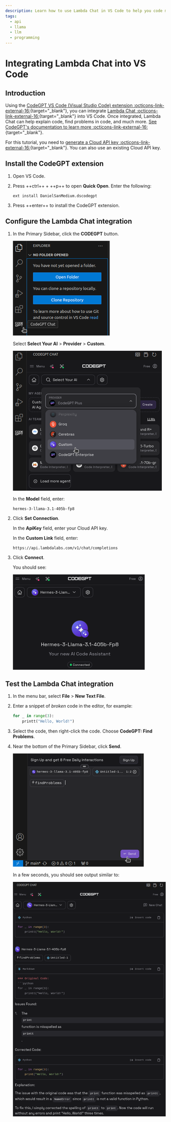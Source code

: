 ```yaml
---
description: Learn how to use Lambda Chat in VS Code to help you code more efficiently.
tags:
  - api
  - llama
  - llm
  - programming
---
```


# Integrating Lambda Chat into VS Code

## Introduction

Using the
[CodeGPT VS Code (Visual Studio Code) extension :octicons-link-external-16:](https://marketplace.visualstudio.com/items?itemName=DanielSanMedium.dscodegpt){target="_blank"},
you can integrate
[Lambda Chat :octicons-link-external-16:](https://lambda.chat/chatui/){target="_blank"}
into VS Code. Once integrated, Lambda Chat can help explain code, find problems
in code, and much more.
[See CodeGPT's documentation to learn more :octicons-link-external-16:](https://docs.codegpt.co/docs/intro){target="_blank"}.

For this tutorial, you need to
[generate a Cloud API key :octicons-link-external-16:](https://cloud.lambdalabs.com/api-keys){target="_blank"}.
You can also use an existing Cloud API key.

## Install the CodeGPT extension

1. Open VS Code.

2. Press ++ctrl++ + ++p++ to open **Quick Open**. Enter the following:

    ```
    ext install DanielSanMedium.dscodegpt
    ```

3. Press ++enter++ to install the CodeGPT extension.

## Configure the Lambda Chat integration

1. In the Primary Sidebar, click the **CODEGPT** button.

    ![CODEGPT button in Primary Sidebar](../../assets/images/vs-code-button.png)

    Select **Select Your AI** > **Provider** > **Custom**.

    <!-- TODO: Replace with animation. There's no visual indication this menu
    scrolls. -->

    ![Custom provider under Select Your AI dropdown menu](../../assets/images/custom-ai-provider.png)

    In the **Model** field, enter:

    ```
    hermes-3-llama-3.1-405b-fp8
    ```

2. Click **Set Connection**.

    In the **ApiKey** field, enter your Cloud API key.

    In the **Custom Link** field, enter:

    ```
    https://api.lambdalabs.com/v1/chat/completions
    ```

3. Click **Connect**.

    You should see:

    ![CODEGPT connected](../../assets/images/codegpt-connected.png)

## Test the Lambda Chat integration

1. In the menu bar, select **File** > **New Text File**.

2. Enter a snippet of _broken_ code in the editor, for example:

    ```python
    for _ in range(3):
        printt("Hello, World!")
    ```

3. Select the code, then right-click the code. Choose **CodeGPT: Find
   Problems**.

4. Near the bottom of the Primary Sidebar, click **Send**.

    ![CODEGPT send](../../assets/images/codegpt-find-problems-send.png)

    In a few seconds, you should see output similar to:

    ![CODEGPT output](../../assets/images/codegpt-find-problems-output.png)
